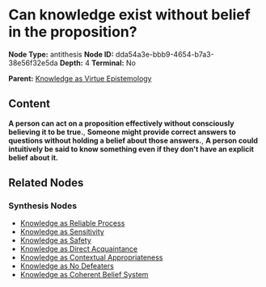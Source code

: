 # Can knowledge exist without belief in the proposition?

**Node Type:** antithesis
**Node ID:** dda54a3e-bbb9-4654-b7a3-38e56f32e5da
**Depth:** 4
**Terminal:** No

**Parent:** [Knowledge as Virtue Epistemology](knowledge-as-virtue-epistemology-synthesis-dedca124-7867-41d2-abe3-c46f31d2225b.md)

## Content

**A person can act on a proposition effectively without consciously believing it to be true.**, **Someone might provide correct answers to questions without holding a belief about those answers.**, **A person could intuitively be said to know something even if they don't have an explicit belief about it.**

## Related Nodes

### Synthesis Nodes

- [Knowledge as Reliable Process](knowledge-as-reliable-process-synthesis-348bf85b-c633-44de-9e4b-b465e2a8270a.md)
- [Knowledge as Sensitivity](knowledge-as-sensitivity-synthesis-920e6605-098b-41e4-8583-bb9a012b762d.md)
- [Knowledge as Safety](knowledge-as-safety-synthesis-abecac50-c667-484f-8f23-483c5f53c88e.md)
- [Knowledge as Direct Acquaintance](knowledge-as-direct-acquaintance-synthesis-80f9aad9-7f19-4f16-b2cb-82d45b779b54.md)
- [Knowledge as Contextual Appropriateness](knowledge-as-contextual-appropriateness-synthesis-3201f90c-06c9-432a-b642-469552e7d18c.md)
- [Knowledge as No Defeaters](knowledge-as-no-defeaters-synthesis-b243b006-279a-4a7c-88b6-7d2695f8c421.md)
- [Knowledge as Coherent Belief System](knowledge-as-coherent-belief-system-synthesis-02b73d13-6d85-4e5e-b8eb-fc3efd96a50a.md)
